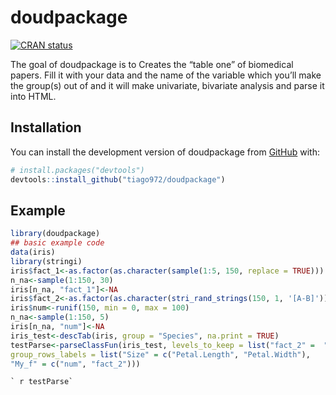 
<!-- README.md is generated from README.Rmd. Please edit that file -->

# doudpackage

<!-- badges: start -->

[![CRAN
status](https://www.r-pkg.org/badges/version/doudpackage)](https://CRAN.R-project.org/package=doudpackage)
<!-- badges: end -->

The goal of doudpackage is to Creates the “table one” of biomedical
papers. Fill it with your data and the name of the variable which you’ll
make the group(s) out of and it will make univariate, bivariate analysis
and parse it into HTML.

## Installation

You can install the development version of doudpackage from
[GitHub](https://github.com/) with:

``` r
# install.packages("devtools")
devtools::install_github("tiago972/doudpackage")
```

## Example

``` r
library(doudpackage)
## basic example code
data(iris)
library(stringi)
iris$fact_1<-as.factor(as.character(sample(1:5, 150, replace = TRUE)))
n_na<-sample(1:150, 30)
iris[n_na, "fact_1"]<-NA
iris$fact_2<-as.factor(as.character(stri_rand_strings(150, 1, '[A-B]')))
iris$num<-runif(150, min = 0, max = 100)
n_na<-sample(1:150, 5)
iris[n_na, "num"]<-NA
iris_test<-descTab(iris, group = "Species", na.print = TRUE)
testParse<-parseClassFun(iris_test, levels_to_keep = list("fact_2" =  "A"),
group_rows_labels = list("Size" = c("Petal.Length", "Petal.Width"),
"My_f" = c("num", "fact_2")))
```

``` html
` r testParse`
```
